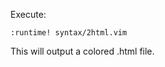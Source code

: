 <!-- 
.. title: Vim: convert highlights of the current syntax to HTML
.. slug: vim-convert-highlights-of-the-current-syntax-to-html
.. date: 2013-01-01T00:00:16+02:00
.. tags: archlinux, vim
.. link: 
.. description: 
.. type: text
-->

Execute:

```
:runtime! syntax/2html.vim
```

This will output a colored .html file.
